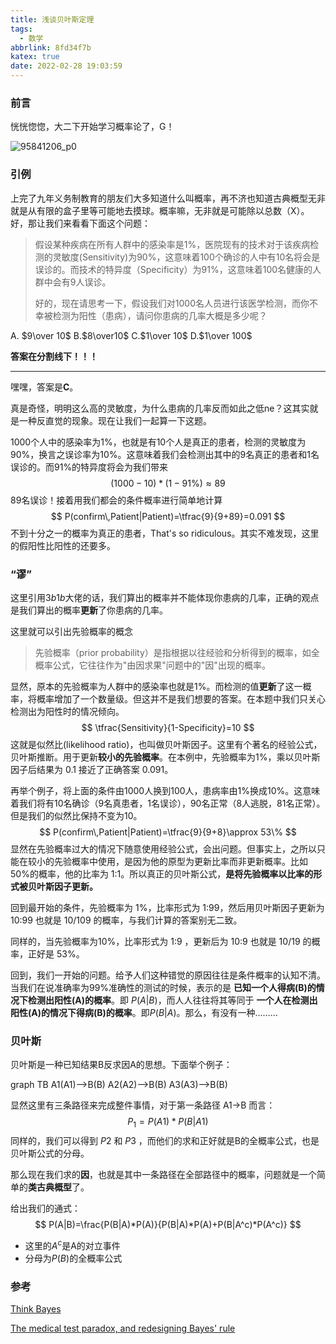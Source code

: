 ```yaml
---
title: 浅谈贝叶斯定理
tags:
  - 数学
abbrlink: 8fd34f7b
katex: true
date: 2022-02-28 19:03:59
---
```


### 前言

恍恍惚惚，大二下开始学习概率论了，G！

![95841206_p0](https://imgbed-1304793179.cos.ap-nanjing.myqcloud.com/typora/20220228195301.jpg)

<!--more-->

### 引例

上完了九年义务制教育的朋友们大多知道什么叫概率，再不济也知道古典概型无非就是从有限的盒子里等可能地去摸球。概率嘛，无非就是可能除以总数（X）。好，那让我们来看看下面这个问题：

>假设某种疾病在所有人群中的感染率是1%，医院现有的技术对于该疾病检测的灵敏度(Sensitivity)为90%，这意味着100个确诊的人中有10名将会是误诊的。而技术的特异度（Specificity）为91%，这意味着100名健康的人群中会有9人误诊。
>
>好的，现在请思考一下，假设我们对1000名人员进行该医学检测，而你不幸被检测为阳性（患病），请问你患病的几率大概是多少呢？

A.  $9\over 10$	B.$8\over10$	C.$1\over 10$	D.$1\over 100$



**答案在分割线下！！！**

---



嘿嘿，答案是**C**。

真是奇怪，明明这么高的灵敏度，为什么患病的几率反而如此之低ne？这其实就是一种反直觉的现象。现在让我们一起算一下这题。

1000个人中的感染率为1%，也就是有10个人是真正的患者，检测的灵敏度为90%，换言之误诊率为10%。这意味着我们会检测出其中的9名真正的患者和1名误诊的。而91%的特异度将会为我们带来
$$
(1000-10)*(1-91\%)\approx89
$$
89名误诊！接着用我们都会的条件概率进行简单地计算
$$
P(confirm\,Patient|Patient)=\tfrac{9}{9+89}=0.091
$$
不到十分之一的概率为真正的患者，That's so ridiculous。其实不难发现，这里的假阳性比阳性的还要多。

### “谬”

这里引用$3b1b$大佬的话，我们算出的概率并不能体现你患病的几率，正确的观点是我们算出的概率**更新**了你患病的几率。

这里就可以引出先验概率的概念

> 先验概率（prior probability）是指根据以往经验和分析得到的概率，如全概率公式，它往往作为"由因求果"问题中的"因"出现的概率。

显然，原本的先验概率为人群中的感染率也就是1%。而检测的值**更新**了这一概率，将概率增加了一个数量级。但这并不是我们想要的答案。在本题中我们只关心检测出为阳性时的情况倾向。
$$
\tfrac{Sensitivity}{1-Specificity}=10
$$
这就是似然比(likelihood ratio)，也叫做贝叶斯因子。这里有个著名的经验公式，贝叶斯推断。用于更新**较小的先验概率**。在本例中，先验概率为1%，乘以贝叶斯因子后结果为 0.1 接近了正确答案 0.091。

再举个例子，将上面的条件由1000人换到100人，患病率由1%换成10%。这意味着我们将有10名确诊（9名真患者，1名误诊），90名正常（8人逃脱，81名正常）。但是我们的似然比保持不变为10。
$$
P(confirm\,Patient|Patient)=\tfrac{9}{9+8}\approx 53\%
$$
显然在先验概率过大的情况下随意使用经验公式，会出问题。但事实上，之所以只能在较小的先验概率中使用，是因为他的原型为更新比率而非更新概率。比如50%的概率，他的比率为 1:1。所以真正的贝叶斯公式，**是将先验概率以比率的形式被贝叶斯因子更新。**

回到最开始的条件，先验概率为 1%，比率形式为 1:99，然后用贝叶斯因子更新为 10:99 也就是 10/109 的概率，与我们计算的答案别无二致。

同样的，当先验概率为10%，比率形式为 1:9 ，更新后为 10:9 也就是 10/19 的概率，正好是 53%。

回到，我们一开始的问题。给予人们这种错觉的原因往往是条件概率的认知不清。当我们在说准确率为99%准确性的测试的时候，表示的是 **已知一个人得病(B)的情况下检测出阳性(A)的概率**。即 $P(A|B)$，而人人往往将其等同于 **一个人在检测出阳性(A)的情况下得病(B)的概率**。即$P(B|A)$。那么，有没有一种………

### 贝叶斯

贝叶斯是一种已知结果B反求因A的思想。下面举个例子：

<div>graph TB
A1(A1)-->B(B)
A2(A2)-->B(B)
A3(A3)-->B(B)
</div>

显然这里有三条路径来完成整件事情，对于第一条路径 A1->B 而言：
$$
P_1=P(A1)*P(B|A1)
$$
同样的，我们可以得到 $P2$ 和 $P3$ ，而他们的求和正好就是B的全概率公式，也是贝叶斯公式的分母。

那么现在我们求的**因**，也就是其中一条路径在全部路径中的概率，问题就是一个简单的**类古典概型**了。

给出我们的通式：
$$
P(A|B)=\frac{P(B|A)*P(A)}{P(B|A)*P(A)+P(B|A^c)*P(A^c)}
$$

+ 这里的$A^c$是A的对立事件
+ 分母为$P(B)$的全概率公式

### 参考

[Think Bayes](https://zhuanlan.zhihu.com/p/22467549)

[The medical test paradox, and redesigning Bayes' rule](https://www.youtube.com/watch?v=lG4VkPoG3ko)
